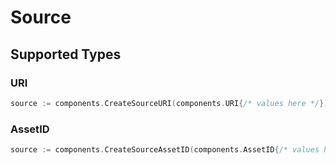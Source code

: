 # Source


## Supported Types

### URI

```go
source := components.CreateSourceURI(components.URI{/* values here */})
```

### AssetID

```go
source := components.CreateSourceAssetID(components.AssetID{/* values here */})
```

